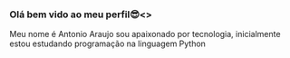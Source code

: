 ### Olá bem vido ao meu perfil😎<>
Meu nome é Antonio Araujo sou apaixonado por tecnologia, inicialmente estou estudando programação na linguagem Python 
<!--
**antonioaraujoSeginfo/antonioaraujoSeginfo** is a ✨ _special_ ✨ repository because its `README.md` (this file) appears on your GitHub profile.

Here are some ideas to get you started:

- 🔭 I’m currently working on ...
- 🌱 I’m currently learning ...
- 👯 I’m looking to collaborate on ...
- 🤔 I’m looking for help with ...
- 💬 Ask me about ...
- 📫 How to reach me: ...
- 😄 Pronouns: ...
- ⚡ Fun fact: ...
-->
